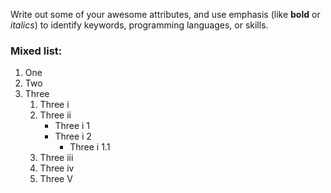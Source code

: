 Write out some of your awesome attributes, and use emphasis (like **bold** or _italics_) to identify keywords, programming languages, or skills. 

### Mixed list:
1. One
2. Two
3. Three
   1. Three i
   2. Three ii
      - Three i 1
      - Three i 2
        - Three i 1.1 
   3. Three iii
   4. Three iv
   5. Three V
